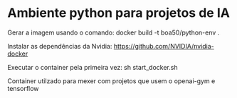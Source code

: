 # Ambiente python para projetos de IA

Gerar a imagem usando o comando: docker build -t boa50/python-env .

Instalar as dependências da Nvidia: https://github.com/NVIDIA/nvidia-docker

Executar o container pela primeira vez: sh start_docker.sh

Container utilzado para mexer com projetos que usem o openai-gym e tensorflow
